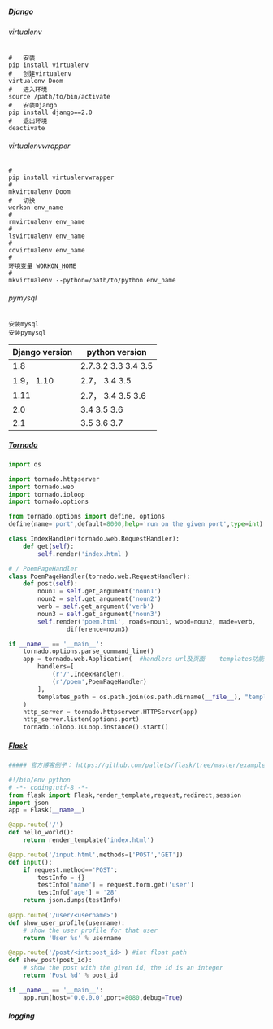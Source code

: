 ##### Django

###### virtualenv

```shell
#	安装
pip install virtualenv
#	创建virtualenv
virtualenv Doom
#	进入环境
source /path/to/bin/activate
#	安装Django
pip install django==2.0
#	退出环境
deactivate
```

###### virtualenvwrapper

```shell
#	
pip install virtualenvwrapper
#
mkvirtualenv Doom
#	切换
workon env_name
#	
rmvirtualenv env_name
#
lsvirtualenv env_name
#
cdvirtualenv env_name
#
环境变量 WORKON_HOME
#
mkvirtualenv --python=/path/to/python env_name
```

###### pymysql

```shell
安装mysql
安装pymysql
```

| Django version | python version      |
| -------------- | ------------------- |
| 1.8            | 2.7.3.2 3.3 3.4 3.5 |
| 1.9， 1.10     | 2.7， 3.4 3.5       |
| 1.11           | 2.7， 3.4 3.5 3.6   |
| 2.0            | 3.4 3.5 3.6         |
| 2.1            | 3.5 3.6 3.7         |

##### [Tornado](<https://tornado-zh.readthedocs.io/zh/latest/index.html>)

```python
import os

import tornado.httpserver
import tornado.web
import tornado.ioloop
import tornado.options

from tornado.options import define, options
define(name='port',default=8000,help='run on the given port',type=int)

class IndexHandler(tornado.web.RequestHandler):
    def get(self):
        self.render('index.html')

# / PoemPageHandler
class PoemPageHandler(tornado.web.RequestHandler):
    def post(self):
        noun1 = self.get_argument('noun1')
        noun2 = self.get_argument('noun2')
        verb = self.get_argument('verb')
        noun3 = self.get_argument('noun3')
        self.render('poem.html', roads=noun1, wood=noun2, made=verb,
                difference=noun3)

if __name__ == '__main__':
    tornado.options.parse_command_line()
    app = tornado.web.Application(	#handlers url及页面	templates功能
        handlers=[
            (r'/',IndexHandler),
            (r'/poem',PoemPageHandler)
        ],
        templates_path = os.path.join(os.path.dirname(__file__), "templates")
    )
    http_server = tornado.httpserver.HTTPServer(app)
    http_server.listen(options.port)
    tornado.ioloop.IOLoop.instance().start()
```

##### [Flask](<https://dormousehole.readthedocs.io/en/latest/>)

```python
##### 官方博客例子： https://github.com/pallets/flask/tree/master/examples/tutorial

#!/bin/env python
# -*- coding:utf-8 -*-
from flask import Flask,render_template,request,redirect,session
import json
app = Flask(__name__)

@app.route('/')
def hello_world():
    return render_template('index.html')

@app.route('/input.html',methods=['POST','GET'])
def input():
    if request.method=='POST':
        testInfo = {}
        testInfo['name'] = request.form.get('user')
        testInfo['age'] = '28'
    return json.dumps(testInfo)
  
@app.route('/user/<username>')
def show_user_profile(username):
    # show the user profile for that user
    return 'User %s' % username

@app.route('/post/<int:post_id>') #int float path
def show_post(post_id):
    # show the post with the given id, the id is an integer
    return 'Post %d' % post_id

if __name__ == '__main__':
    app.run(host='0.0.0.0',port=8080,debug=True)
```

##### logging

